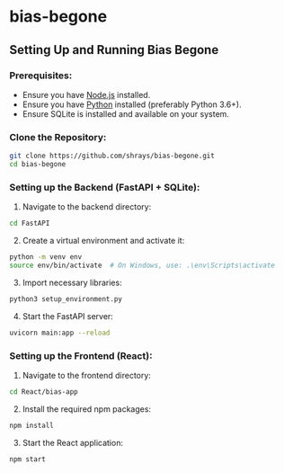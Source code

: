 # bias-begone
## Setting Up and Running Bias Begone

### Prerequisites:
- Ensure you have [Node.js](https://nodejs.org/) installed.
- Ensure you have [Python](https://www.python.org/downloads/) installed (preferably Python 3.6+).
- Ensure SQLite is installed and available on your system.

### Clone the Repository:

```bash
git clone https://github.com/shrays/bias-begone.git
cd bias-begone
```

### Setting up the Backend (FastAPI + SQLite):

1. Navigate to the backend directory:

```bash
cd FastAPI
```

2. Create a virtual environment and activate it:

```bash
python -m venv env
source env/bin/activate  # On Windows, use: .\env\Scripts\activate
```

3. Import necessary libraries:
```bash
python3 setup_environment.py
```

4. Start the FastAPI server:

```bash
uvicorn main:app --reload
```

### Setting up the Frontend (React):

1. Navigate to the frontend directory:

```bash
cd React/bias-app
```

2. Install the required npm packages:

```bash
npm install
```

3. Start the React application:

```bash
npm start
```
